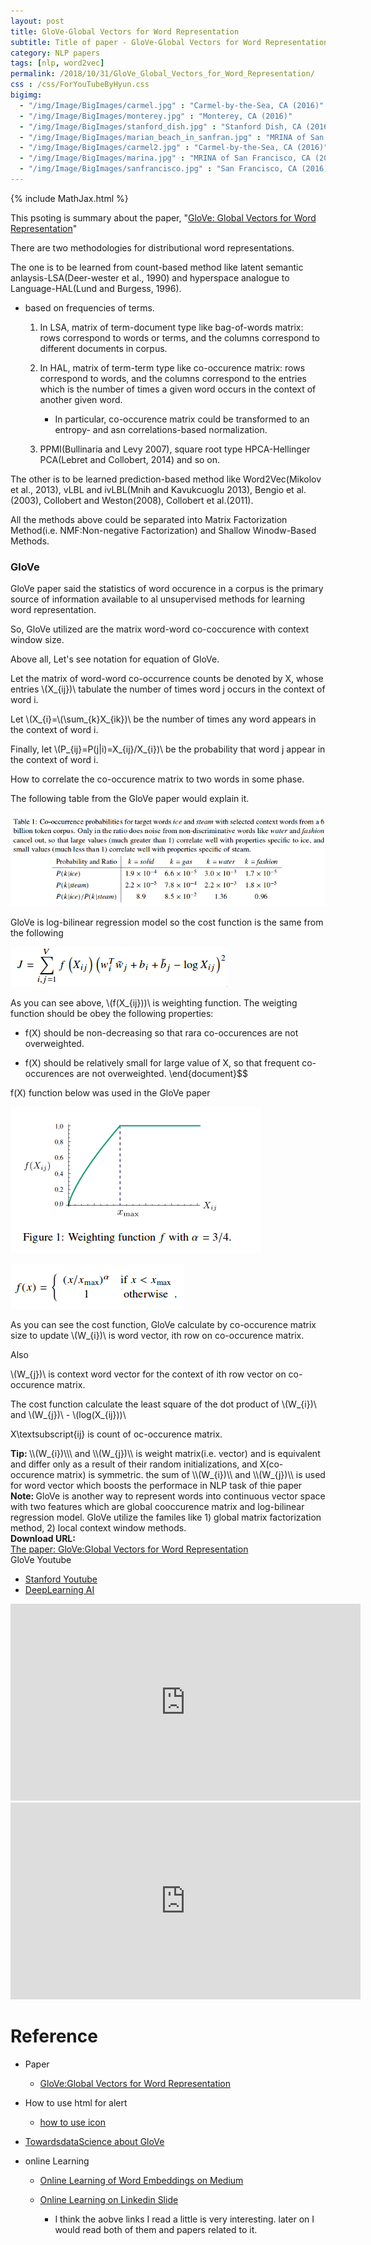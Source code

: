 ```yaml
---
layout: post
title: GloVe-Global Vectors for Word Representation
subtitle: Title of paper - GloVe-Global Vectors for Word Representation
category: NLP papers
tags: [nlp, word2vec]
permalink: /2018/10/31/GloVe_Global_Vectors_for_Word_Representation/
css : /css/ForYouTubeByHyun.css
bigimg: 
  - "/img/Image/BigImages/carmel.jpg" : "Carmel-by-the-Sea, CA (2016)"
  - "/img/Image/BigImages/monterey.jpg" : "Monterey, CA (2016)"
  - "/img/Image/BigImages/stanford_dish.jpg" : "Stanford Dish, CA (2016)"
  - "/img/Image/BigImages/marian_beach_in_sanfran.jpg" : "MRINA of San Francisco, CA (2016)"
  - "/img/Image/BigImages/carmel2.jpg" : "Carmel-by-the-Sea, CA (2016)"
  - "/img/Image/BigImages/marina.jpg" : "MRINA of San Francisco, CA (2016)"
  - "/img/Image/BigImages/sanfrancisco.jpg" : "San Francisco, CA (2016)"
---
```


{% include MathJax.html %}


This psoting is summary about the paper, "[GloVe: Global Vectors for Word Representation](https://nlp.stanford.edu/pubs/glove.pdf)"


There are two methodologies for distributional word representations.

The one is to be learned from count-based method like latent semantic anlaysis-LSA(Deer-wester et al., 1990) and hyperspace analogue to Language-HAL(Lund and Burgess, 1996).

  - based on frequencies of terms.
  
    1) In LSA, matrix of term-document type like bag-of-words matrix: rows correspond to words or terms, and the columns correspond to different documents in corpus.
    
    2) In HAL, matrix of term-term type like co-occurence matrix: rows correspond to words, and the columns correspond to the entries which is the number of times a given word occurs in the context of another given word.
       - In particular, co-occurence matrix could be transformed to an entropy- and asn correlations-based normalization.

    3) PPMI(Bullinaria and Levy 2007), square root type HPCA-Hellinger PCA(Lebret and Collobert, 2014) and so on.
    
The other is to be learned prediction-based method like Word2Vec(Mikolov et al., 2013), vLBL and ivLBL(Mnih and Kavukcuoglu 2013), Bengio et al.(2003), Collobert and Weston(2008), Collobert et al.(2011).


All the methods above could be separated into Matrix Factorization Method(i.e. NMF:Non-negative Factorization) and Shallow Winodw-Based Methods.


### GloVe

GloVe paper said the statistics of word occurence in a corpus is the primary source of information available to al unsupervised methods for learning  word representation.

So, GloVe utilized are the matrix word-word co-coccurence with context window size.

Above all, Let's see notation for equation of GloVe.


Let the matrix of word-word co-occurrence counts be denoted by X, whose entries \\(X_{ij})\\ tabulate the number of times word j occurs in the context of word i.

Let \\(X_{i}=\\(\sum_{k}X_{ik})\\ be the number of times any word appears in the context of word i.

Finally, let \\(P_{ij}=P(j|i)=X_{ij}/X_{i})\\ be the probability that word j appear in the context of word i.


How to correlate the co-occurence matrix to two words in some phase. 

The following table from the GloVe paper would explain it. 

![](/img/Image/NaturalLanguageProcessing/NLPLabs/Paper_Investigation/Word2Vec/2018-10-31-GloVe_Global_Vectors_for_Word_Representation/Co-occurence_matrix_probability.png)


GloVe is log-bilinear regression model so the cost function is the same from the following


![](/img/Image/NaturalLanguageProcessing/NLPLabs/Paper_Investigation/Word2Vec/2018-10-31-GloVe_Global_Vectors_for_Word_Representation/Cost_function.png)

As you can see above, \\(f(X_{ij}))\\ is weighting function. The weigting function should be obey the following properties:

 - f(X) should be non-decreasing so that rara co-occurences are not overweighted.
 
 - f(X) should be relatively small for large value of X, so that frequent co-occurences are not overweighted.
\end{document}$$

f(X) function below was used in the GloVe paper

![](/img/Image/NaturalLanguageProcessing/NLPLabs/Paper_Investigation/Word2Vec/2018-10-31-GloVe_Global_Vectors_for_Word_Representation/Weighting_function.png)

![](/img/Image/NaturalLanguageProcessing/NLPLabs/Paper_Investigation/Word2Vec/2018-10-31-GloVe_Global_Vectors_for_Word_Representation/Weigting_function_equation.png)


As you can see the cost function, GloVe calculate by co-occurence matrix size to update 
\\(W_{i})\\ is word vector, ith row on co-occurence matrix.

Also

\\(W_{j})\\ is context word vector for the context of ith row vector on co-occurence matrix.

The cost function calculate the least square of the dot product of \\(W_{i})\\ and \\(W_{j})\\ - \\(log(X_{ij}))\\

X\textsubscript{ij} is count of oc-occurence matrix.

<div class="alert alert-success" role="alert"><i class="fa fa-check-square-o"></i> <b>Tip: </b>
\\(W_{i})\\\ and \\(W_{j})\\ is weight matrix(i.e. vector) and is equivalent and differ only as a result of their random initializations, and X(co-occurence matrix) is symmetric. the sum of \\(W_{i})\\ and \\(W_{j})\\ is used for word vector which boosts the performace in NLP task of thie paper
</div>

<div class="alert alert-info" role="alert"><i class="fa fa-info-circle"></i> <b>Note: </b>
GloVe is another way to represent words into continuous vector space with two features which are global cooccurence matrix and log-bilinear regression model. GloVe utilize the familes like 1) global matrix factorization method, 2) local context window methods.
</div>
  
  
<div class="alert alert-success" role="alert"><i class="fa fa-paperclip fa-lg"></i> <b>Download URL: </b><br>
  <a href="https://nlp.stanford.edu/projects/glove/">The paper: GloVe:Global Vectors for Word Representation</a>
</div>

<div id="tutorial-section">

  <div id="tutorial-title">GloVe Youtube</div>

  <ul class="nav nav-pills">
    <li class="active"><a data-toggle="tab" href="#refrigerator">Stanford Youtube</a></li>
    <li><a data-toggle="tab" href="#refrigerator_concept">DeepLearning AI</a></li>
  </ul>

  <div class="tab-content">
    <div id="refrigerator" class="tab-pane fade in active">
      <iframe width="560" height="315" src="https://www.youtube.com/embed/ASn7ExxLZws" frameborder="0" allowfullscreen></iframe>
    </div>
    <div id="refrigerator_concept" class="tab-pane fade">
      <iframe width="560" height="315" src="https://www.youtube.com/embed/CE3PXQkbupk" frameborder="0" allowfullscreen></iframe> </div>
  </div>
</div>


# Reference 

- Paper 
  - [GloVe:Global Vectors for Word Representation](https://nlp.stanford.edu/projects/glove/)
 
- How to use html for alert
  - [how to use icon](http://idratherbewriting.com/documentation-theme-jekyll/mydoc_icons.html)
  
- [TowardsdataScience about GloVe](https://towardsdatascience.com/emnlp-what-is-glove-part-i-3b6ce6a7f970)  
  
- online Learning
  - [Online Learning of Word Embeddings on Medium](https://medium.com/explorations-in-language-and-learning/online-learning-of-word-embeddings-7c2889c99704)
  
  - [Online Learning on Linkedin Slide](https://www.slideshare.net/queirozfcom/online-machine-learning-introduction-and-examples)
     * I think the aobve links I read a little is very interesting. later on I would read both of them and papers related to it.
  
